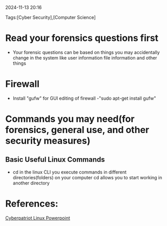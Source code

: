 
 2024-11-13 20:16

Tags:[Cyber Security],[Computer Science]


# Read your forensics questions first
- Your forensic questions can be based on things you may accidentally change in the system like user information file information and other things
# Firewall
- Install "gufw" for GUI editing of firewall
	-"sudo apt-get install gufw"

# Commands you may need(for forensics, general use, and other security measures)



 


## 
## Basic Useful Linux Commands
-  cd
	in the linux CLI you execute commands in different directories(folders) on your computer cd allows you to start working in another directory


# References:
[Cyberpatriot Linux Powerpoint](https://s3.amazonaws.com/cpvii/Training+materials/Unit+Eight+-+Ubuntu+Security.pdf)



